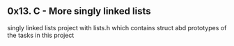 ## 0x13. C - More singly linked lists
singly linked lists project with lists.h which contains
struct abd prototypes of the tasks in this project
